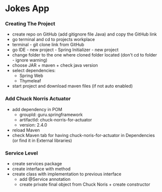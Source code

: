 # Jokes App

### Creating The Project
* create repo on GitHub (add gitignore file Java) and copy the GitHub link
* go terminal and cd to projects workplace
* terminal - git clone link from GitHub
* go IDE - new project - Spring Initializer - new project
* change folder to the one where cloned folder located (don't cd to folder - ignore warning)
* choose JAR + maven + check java version
* select dependencies:
    * Spring Web
    * Thymeleaf
* start project and download maven files (if not auto enabled)

### Add Chuck Norris Actuator
* add dependency in POM
  * groupId: guru.springframework
  * artifactId: chuck-norris-for-actuator
  * version: 2.4.0
* reload Maven
* check Maven tab for having chuck-noris-for-actuator in Dependencies (or find it in External libraries)

### Service Level
* create services package
* create interface with method
* create class with implementation to previous interface 
  * add @Service annotation 
  * create private final object from Chuck Noris + create constructor